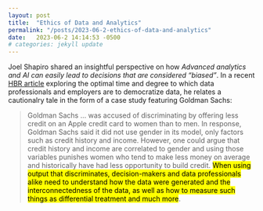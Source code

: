 ```yaml
---
layout: post
title:  "Ethics of Data and Analytics"
permalink: "/posts/2023-06-2-ethics-of-data-and-analytics"
date:   2023-06-2 14:14:53 -0500
# categories: jekyll update
---
```



Joel Shapiro shared an insightful perspective on how <i>Advanced analytics and AI can easily lead to decisions that are considered “biased”</i>.
In a recent <a href="https://hbr.org/2023/05/when-to-give-employees-access-to-data-and-analytics#">HBR article</a> exploring the optimal time and degree to which data professionals and employers are to democratize data, he relates a cautionalry tale in the form of a case study featuring Goldman Sachs:


>Goldman Sachs ... was accused of discriminating by offering less credit on an Apple credit card to women than to men. In response, Goldman Sachs said it did not use gender in its model, only factors such as credit history and income. However, one could argue that credit history and income are correlated to gender and using those variables punishes women who tend to make less money on average and historically have had less opportunity to build credit. <mark>When using output that discriminates, decision-makers and data professionals alike need to understand how the data were generated and the interconnectedness of the data, as well as how to measure such things as differential treatment and much more</mark>.


